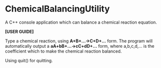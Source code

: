 # ChemicalBalancingUtility
A C++ console application which can balance a chemical reaction equation.

****[USER GUIDE]****

Type a chemical reaction, using **A+B+...->C+D+...** form. 
The program will automatically output a **aA+bB+...->cC+dD+...** form, where a,b,c,d,... is the coefficient which to make the chemical reaction balanced.

Using quit() for quitting.

